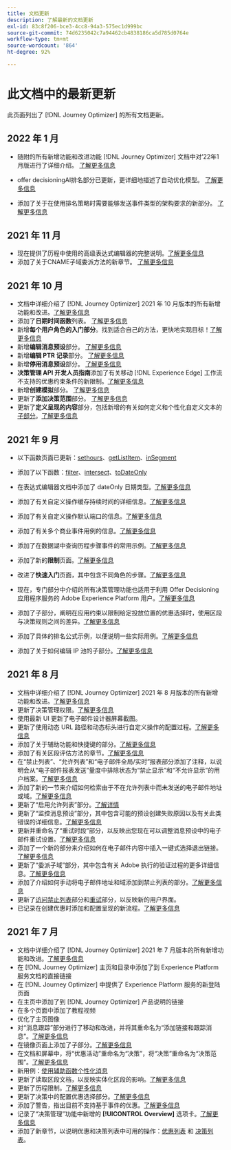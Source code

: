 ```yaml
---
title: 文档更新
description: 了解最新的文档更新
exl-id: 83c8f206-bce3-4cc8-94a3-575ec1d999bc
source-git-commit: 74d6235042c7a94462cb4838186ca5d785d0764e
workflow-type: tm+mt
source-wordcount: '864'
ht-degree: 92%

---
```


# 此文档中的最新更新

此页面列出了 [!DNL Journey Optimizer] 的所有文档更新。

## 2022 年 1 月

* 随附的所有新增功能和改进功能 [!DNL Journey Optimizer] 文档中对’22年1月版进行了详细介绍。 [了解更多信息](release-notes.md)

* offer decisioningAI排名部分已更新，更详细地描述了自动优化模型。 [了解更多信息](offers/offer-library/create-ranking-strategies.md#auto-optimization)

* 添加了关于在使用排名策略时需要能够发送事件类型的架构要求的新部分。 [了解更多信息](offers/offer-library/create-ranking-strategies.md#schema-requirements)

## 2021 年 11 月

* 现在提供了历程中使用的高级表达式编辑器的完整说明。[了解更多信息](building-journeys/expression/expressionadvanced.md)
* 添加了关于CNAME子域委派方法的新章节。 [了解更多信息](configuration/delegate-subdomain.md#cname-subdomain-delegation)

## 2021 年 10 月

* 文档中详细介绍了 [!DNL Journey Optimizer] 2021 年 10 月版本的所有新增功能和改进。[了解更多信息](release-notes.md)
* 添加了&#x200B;**日期时间函数**&#x200B;列表。 [了解更多信息](personalization/functions/dates.md)
* 新增&#x200B;**每个用户角色的入门部分**。找到适合自己的方法，更快地实现目标！[了解更多信息](quick-start.md)
* 新增&#x200B;**编辑消息预设**&#x200B;部分。 [了解更多信息](configuration/message-presets.md#edit-message-preset)
* 新增&#x200B;**编辑 PTR 记录**&#x200B;部分。 [了解更多信息](configuration/ptr-records.md#edit-ptr-record)
* 新增&#x200B;**停用消息预设**&#x200B;部分。 [了解更多信息](configuration/message-presets.md#edit-message-preset#deactivate-preset)
* **决策管理 API 开发人员指南**&#x200B;添加了有关移动 [!DNL Experience Edge] 工作流不支持的优惠约束条件的新限制。[了解更多信息](offers/api-reference/offers-api/personalized-offers/create.md#limitations)
* 新增&#x200B;**创建模拟**&#x200B;部分。 [了解更多信息](offers/offer-activities/simulation.md)
* 更新了&#x200B;**添加决策范围**&#x200B;部分。 [了解更多信息](offers/offer-activities/create-offer-activities.md#add-decision-scopes)
* 更新了&#x200B;**定义呈现的内容**&#x200B;部分，包括新增的有关如何定义和个性化自定义文本的[子部分](offers/offer-library/creating-personalized-offers.md#custom-text)。[了解更多信息](offers/offer-library/creating-personalized-offers.md#content)

## 2021 年 9 月

* 以下函数页面已更新：[sethours](building-journeys/functions/functionsethours.md)、[getListItem](building-journeys/functions/functiongetlistitem.md)、[inSegment](building-journeys/functions/functioninsegment.md)

* 添加了以下函数：[filter](building-journeys/functions/functionfilter.md)、[intersect](building-journeys/functions/functionintersect.md)、[toDateOnly](building-journeys/functions/functiontodateonly.md)

* 在表达式编辑器文档中添加了 dateOnly 日期类型。[了解更多信息](building-journeys/expression/data-types.md)

* 添加了有关自定义操作缓存持续时间的详细信息。[了解更多信息](datasource/external-data-sources.md#section_wjp_nl5_nhb)

* 添加了有关自定义操作默认端口的信息。[了解更多信息](action/about-custom-action-configuration.md#url-configuration)

* 添加了有关多个商业事件用例的信息。[了解更多信息](event/about-creating-business.md#multiple-business-events)

* 添加了在数据湖中查询历程步骤事件的常用示例。[了解更多信息](reports/query-examples.md)

* 添加了新的&#x200B;**限制**&#x200B;页面。[了解更多信息](limitations.md)

* 改进了&#x200B;**快速入门**&#x200B;页面，其中包含不同角色的步骤。[了解更多信息](quick-start.md)

* 现在，专门部分中介绍的所有决策管理功能也适用于利用 Offer Decisioning 应用程序服务的 Adobe Experience Platform 用户。[了解更多信息](offers/get-started/starting-offer-decisioning.md)

* 添加了子部分，阐明在应用约束以限制给定投放位置的优惠选择时，使用区段与决策规则之间的差异。[了解更多信息](offers/offer-activities/create-offer-activities.md#segments-vs-decision-rules)

* 添加了具体的排名公式示例，以便说明一些实际用例。[了解更多信息](offers/offer-library/create-ranking-formulas.md#ranking-formula-examples)

* 添加了关于如何编辑 IP 池的子部分。[了解更多信息](configuration/ip-pools.md#edit-ip-pool)

## 2021 年 8 月

* 文档中详细介绍了 [!DNL Journey Optimizer] 2021 年 8 月版本的所有新增功能和改进。[了解更多信息](release-notes.md)
* 更新了决策管理权限。[了解更多信息](administration/ootb-product-profiles.md)
* 使用最新 UI 更新了电子邮件设计器屏幕截图。
* 更新了使用动态 URL 路径和动态标头进行自定义操作的配置过程。[了解更多信息](action/about-custom-action-configuration.md#url-configuration)
* 添加了关于辅助功能和快捷键的部分。[了解更多信息](user-interface.md#accessibility)
* 添加了有关区段评估方法的章节。[了解更多信息](segment/about-segments.md#evaluation-method-in-journey-optimizer)
* 在“禁止列表”、“允许列表”和“电子邮件全局/实时”报表部分添加了注释，以说明会从“电子邮件报表发送”量度中排除状态为“禁止显示”和“不允许显示”的用户档案。[了解更多信息](reports/email-global-report.md)
* 添加了新的一节来介绍如何检索由于不在允许列表中而未发送的电子邮件地址或域。[了解更多信息](allow-list.md#reporting)
* 更新了“启用允许列表”部分。[了解详情](allow-list.md#enable-allow-list)
* 更新了“监控消息预设”部分，其中包含可能的预设创建失败原因以及有关此类错误的详细信息。[了解更多信息](configuration/message-presets.md#monitor-message-presets)
* 更新并重命名了“重试时段”部分，以反映出您现在可以调整消息预设中的电子邮件重试设置。[了解更多信息](configuration/retries.md#retry-duration)
* 添加了一个新的部分来介绍如何在电子邮件内容中插入一键式选择退出链接。[了解更多信息](message-tracking.md#one-click-opt-out-link)
* 更新了“委派子域”部分，其中包含有关 Adobe 执行的验证过程的更多详细信息。[了解更多信息](configuration/delegate-subdomain.md#subdomain-validation)
* 添加了介绍如何手动将电子邮件地址和域添加到禁止列表的部分。[了解更多信息](configuration/manage-suppression-list.md#add-addresses-and-domains)
* 更新了[访问禁止列表](configuration/manage-suppression-list.md#access-suppression-list)部分和[重试](configuration/retries.md)部分，以反映新的用户界面。
* 已记录在创建优惠时添加和配置呈现的新流程。[了解更多信息](offers/offer-library/creating-personalized-offers.md#representations)


## 2021 年 7 月

* 文档中详细介绍了 [!DNL Journey Optimizer] 2021 年 7 月版本的所有新增功能和改进。[了解更多信息](release-notes.md)
* 在 [!DNL Journey Optimizer] 主页和目录中添加了到 Experience Platform 服务文档的直接链接
* 在 [!DNL Journey Optimizer] 中提供了 Experience Platform 服务的新登陆页面
* 在主页中添加了到 [!DNL Journey Optimizer] 产品说明的链接
* 在多个页面中添加了教程视频
* 优化了主页图像
* 对“消息跟踪”部分进行了移动和改进，并将其重命名为“添加链接和跟踪消息”。[了解更多信息](message-tracking.md)
* 在镜像页面上添加了子部分。[了解更多信息](message-tracking.md#mirror-page)
* 在文档和屏幕中，将“优惠活动”重命名为“决策”，将“决策”重命名为“决策范围”。[了解更多信息](offers/get-started/starting-offer-decisioning.md)
* 新用例：[使用辅助函数个性化消息](personalization/personalization-use-case-helper-functions.md)
* 更新了读取区段文档，以反映实体化区段的影响。[了解更多信息](building-journeys/read-segment.md)
* 更新了历程限制。[了解更多信息](limitations.md)
* 更新了决策中的配置优惠选择部分。[了解更多信息](offers/offer-activities/configure-offer-selection.md)
* 添加了警告，指出目前不支持基于事件的优惠。[了解更多信息](offers/offer-library/creating-personalized-offers.md#eligibility)
* 记录了“决策管理”功能中新增的 **[!UICONTROL Overview]** 选项卡。[了解更多信息](offers/get-started/user-interface.md#overview)
* 添加了新章节，以说明优惠和决策列表中可用的操作：[优惠列表](offers/offer-library/creating-personalized-offers.md#offer-list) 和 [决策列表](offers/offer-activities/create-offer-activities.md#decision-list)。
